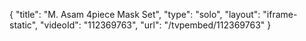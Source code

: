 {
    "title": "M. Asam 4piece Mask Set",
    "type": "solo",
    "layout": "iframe-static",
    "videoId": "112369763",
    "url": "\/tvpembed\/112369763"
}